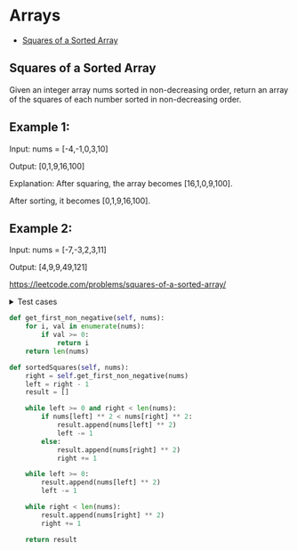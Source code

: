 # Arrays

+ [Squares of a Sorted Array](#squares-of-a-sorted-array)


## Squares of a Sorted Array

Given an integer array nums sorted in non-decreasing order, return an array of the squares of each number sorted in non-decreasing order.

## Example 1:

Input: nums = [-4,-1,0,3,10]

Output: [0,1,9,16,100]

Explanation: After squaring, the array becomes [16,1,0,9,100].

After sorting, it becomes [0,1,9,16,100].

## Example 2:

Input: nums = [-7,-3,2,3,11]

Output: [4,9,9,49,121]

https://leetcode.com/problems/squares-of-a-sorted-array/

<details><summary>Test cases</summary><blockquote>

```python
import unittest
from solution import Solution

class TestSortedSquares(unittest.TestCase):
    def setUp(self):
        self.solution = Solution()

    def test_empty_nums(self):
        self.assertEqual(self.solution.sortedSquares([]), [])    
        
    def test_mixed_nums(self):
        result = self.solution.sortedSquares([-4,-1,0,3,10])
        expected = [0,1,9,16,100]
        self.assertEqual(result, expected)
  
    def test_positive_nums(self):
        self.assertEqual(self.solution.sortedSquares([1, 2, 3, 4, 5]), [1, 4, 9, 16, 25])
        
    def test_negative_nums(self):
        self.assertEqual(self.solution.sortedSquares([-10, -5, -2]), [4, 25, 100])
        
    def test_find_with_positive(self):
        self.assertEqual(self.solution.get_first_non_negative([2, 3, 5]), 0)

    def test_find_with_negative(self):
        self.assertEqual(self.solution.get_first_non_negative([-10, -5, -2]), 3)
        
    def test_find_with_non_negative(self):
        self.assertEqual(self.solution.get_first_non_negative([0, 1, 2, 3]), 0)    
        
    def test_find_with_mixed(self):
        self.assertEqual(self.solution.get_first_non_negative([-10, -5, 0, 1, 2, 3]), 2)     


if __name__ == "__main__":
    unittest.main()   
```  

</blockquote></details>

```python    
def get_first_non_negative(self, nums):
    for i, val in enumerate(nums):
        if val >= 0:
            return i
    return len(nums)

def sortedSquares(self, nums):
    right = self.get_first_non_negative(nums)
    left = right - 1
    result = []

    while left >= 0 and right < len(nums):
        if nums[left] ** 2 < nums[right] ** 2:
            result.append(nums[left] ** 2)
            left -= 1
        else:
            result.append(nums[right] ** 2)
            right += 1

    while left >= 0:
        result.append(nums[left] ** 2)
        left -= 1

    while right < len(nums):
        result.append(nums[right] ** 2)
        right += 1

    return result  
```
